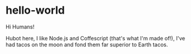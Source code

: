 # hello-world

Hi Humans!

Hubot here, I like Node.js and Coffescript (that's what I'm made of!),
I've had tacos on the moon and fond them far superior to Earth tacos.
